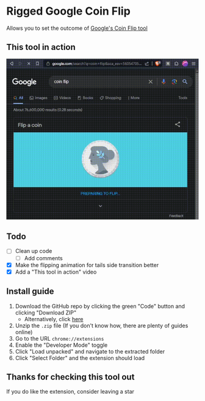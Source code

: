 # Rigged Google Coin Flip
Allows you to set the outcome of [Google's Coin Flip tool](https://www.google.com/search?q=google%20coin%20flip)

## This tool in action
<img src="assets/examples/Rigged_Flips.gif" width="580px">

## Todo
* [ ] Clean up code
    * [ ] Add comments
* [X] Make the flipping animation for tails side transition better
* [X] Add a "This tool in action" video

## Install guide
1. Download the GitHub repo by clicking the green "Code" button and clicking "Download ZIP"
    * Alternatively, click [here](https://github.com/Whitelisted1/Google-Coin-Flip-Rigger/archive/refs/heads/main.zip)
2. Unzip the `.zip` file (If you don't know how, there are plenty of guides online)
3. Go to the URL `chrome://extensions`
4. Enable the "Developer Mode" toggle
5. Click "Load unpacked" and navigate to the extracted folder
6. Click "Select Folder" and the extension should load

## Thanks for checking this tool out
If you do like the extension, consider leaving a star